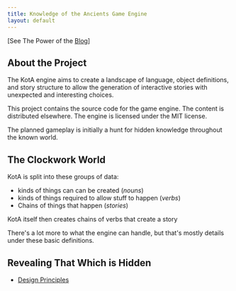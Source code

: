 ```yaml
---
title: Knowledge of the Ancients Game Engine
layout: default
---
```


\[See The Power of the [Blog](site/blog/)\]

## About the Project

The KotA engine aims to create a landscape of language, object definitions, and story structure to allow the generation of interactive stories with unexpected and interesting choices.

This project contains the source code for the game engine.  The content is distributed elsewhere.  The engine is licensed under the MIT license.

The planned gameplay is initially a hunt for hidden knowledge throughout the known world.

## The Clockwork World

KotA is split into these groups of data:

* kinds of things can can be created (*nouns*)
* kinds of things required to allow stuff to happen (*verbs*)
* Chains of things that happen (*stories*)

KotA itself then creates chains of verbs that create a story

There's a lot more to what the engine can handle, but that's mostly details under these basic definitions.


## Revealing That Which is Hidden

* [Design Principles](site/design-principles)
